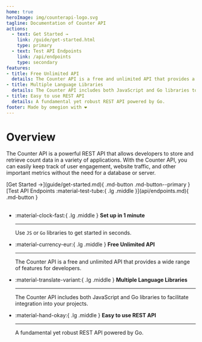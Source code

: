 ```yaml
---
home: true
heroImage: img/counterapi-logo.svg
tagline: Documentation of Counter API
actions:
  - text: Get Started →
    link: /guide/get-started.html
    type: primary
  - text: Test API Endpoints
    link: /api/endpoints
    type: secondary
features:
- title: Free Unlimited API
  details: The Counter API is a free and unlimited API that provides a wide range of features for developers.
- title: Multiple Language Libraries
  details: The Counter API includes both JavaScript and Go libraries to facilitate integration into your projects.
- title: Easy to use REST API
  details: A fundamental yet robust REST API powered by Go.
footer: Made by omegion with ❤️
---
```


# Overview
The Counter API is a powerful REST API that allows developers to store and retrieve count data in a variety of applications. With the Counter API, you can easily keep track of user engagement, website traffic, and other important metrics without the need for a database or server.


<div class="center" markdown>
[Get Started →](guide/get-started.md){ .md-button .md-button--primary } [Test API Endpoints :material-test-tube:{ .lg .middle }](api/endpoints.md){ .md-button } 
</div>

<br>


<div class="grid cards" markdown>

-   :material-clock-fast:{ .lg .middle } __Set up in 1 minute__

    ---

    Use `JS` or `Go` libraries to get started in seconds.

-   :material-currency-eur:{ .lg .middle } __Free Unlimited API__

    ---

    The Counter API is a free and unlimited API that provides a wide range of features for developers.

-   :material-translate-variant:{ .lg .middle } __Multiple Language Libraries__

    ---

    The Counter API includes both JavaScript and Go libraries to facilitate integration into your projects.

-   :material-hand-okay:{ .lg .middle } __Easy to use REST API__

    ---

    A fundamental yet robust REST API powered by Go.

</div>